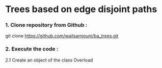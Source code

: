 # Trees based on edge disjoint paths
### 1. Clone repository from Github :
git clone https://github.com/wailsamjouni/ba_trees.git
### 2. Execute the code :
2.1 Create an object of the class Overload
